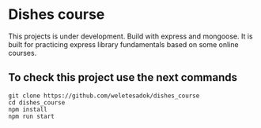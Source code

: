 # Dishes course

This projects is under development.
Build with express and mongoose.
It is built for practicing express library fundamentals based on some online courses.


## To check this project use the next commands
```
git clone https://github.com/weletesadok/dishes_course
cd dishes_course
npm install
npm run start

```

